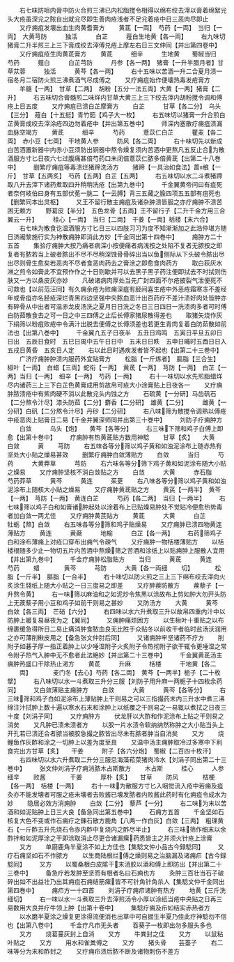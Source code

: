 <!-- { "loadSidebar": true } -->
　　右七味防咀内膏中防火合煎三沸已内松脂搅令相得以绵布绞去滓以膏着绵絮兊头大疮虽深兊之脓自出就兊尽即生善肉疮浅者不足兊着疮中日三恶肉尽即止
　　又疗痈疽发壊出血生肉黄耆膏方
　　黄茋【一両】　芍药【一両】　当归【一両】　大黄芎防　　　独活　　　白芷　　　薤白生地黄【各一両】
　　右九味切猪膏二升半煎三上三下膏成绞去滓傅兑疮上摩左右日三文仲同【并出第四卷中】
　　又疗痈疽疮生肉黄茋膏方
　　黄茋　　　细辛　　　生地黄　　蜀椒当归　　　芍药　　　薤白　　　白芷芎防　　　丹参【各一两】　猪膏【一升半腊月者】甘草苁蓉　　　独活　　　黄芩【各一两】
　　右十五味以苦酒一升二合夏月渍一宿冬月二宿防火煎三沸煮酒气尽成傅之
　　又疗痈疽始作便壊热毒发疮膏方
　　羊髓【一两】　甘草【二两】　胡粉【五分一法五両】大黄【一两】猪膏【二升】
　　右五味切合膏髓煎二味烊内甘草大黄三上三下绞去滓内胡粉搅令调和傅疮上日五度
　　又疗痈疽已溃白芷摩膏方
　　白芷　　　甘草【各二分】　乌头【三分】　薤白【十五挺】青竹筎【鸡子大一枚】
　　右五味切以猪膏一升合煎白芷黄膏成绞去滓涂疮四边勿着疮中【并出第五巻中】
　　师深内塞散疗痈疽溃漏血脉空竭方
　　黄茋　　　细辛　　　芍药　　　薏苡仁白芷　　　瞿麦【各二両】　赤小豆【七両】　干地黄人参　　　防风【各二両】
　　右十味切先以新成白苦酒置新器中内赤小豆须防出铜器中熬令燥复须内苦酒中更熬凡五反止合为散酒服方寸匕日夜六七过腹痛甚倍芍药口未闭倍薏苡仁脓多倍黄茋【出第二十八巻中】
　　删繁疗痈疽等毒溃烂猪蹄洗汤方
　　猪蹄【一具治如食法】蔷桹【一斤】　甘草【五两炙】　芍药【五两】白芷【五两】
　　右五味切以水二斗煮猪蹄取八升去滓下诸药煮取四升稍稍洗疮【出第九巻中】
　　千金翼黄帝问曰有疽死者奈何岐伯曰身有五部伏莬一朓二【一云膊】背三五藏之腧四项五五部有疽死也【删繁同本出灵枢】
　　又王不留行散主痈疽及诸杂肿溃皆服之亦疗痈肿不溃苦困无赖方
　　野葛皮【半分】　五色龙骨【五両】王不留行子【二升千金方用三合翼云一升】　　　桂心【一両】　当归【二両】　干姜【一両】栝楼【末六合】
　　右七味为散食讫温酒服方寸匕日三以四肢习习为度不知渐渐加之此浩仲堪方随日济阇黎施行实为神散痈肿即消此方妙【千金同出第十四巻中】
　　痈肿方二十五首
　　集验疗痈肿大按乃痛者病深小按便痛者病浅按之处陷不复者无脓按之即复者有脓若当上破者脓出不尽不尽稍深蚀骨骨碎出当以鱼侧际从下头破令脓出尽出尽则骨生愈矣若恶肉不尽者食恶肉药去之膏涂之即愈食肉药方
　　取白荻灰水淋之煎令如膏此不宜预作作之十日则歇并可以去黑子黑子药注便即拭去不时拭则伤肤又一方以桑皮灰亦妙
　　凡破诸病肉厚处当先广封四面不尔疮披裂气泄便死不可救也【以前范汪同】有久痈余疮为败痈深疽有胫间喜生疮中外恶疮霜寒冻不差经年或骨疽亦名胫疮深烂青黑四边坚强中央脓血恶汁出百药疗不差汁渍好肉处皆肿亦有碎骨从中出者可温赤龙皮汤洗之夏月日日洗之冬日三日四日一洗溃肉多者可时傅白防茹散食去之可一日之中三四傅之止后长傅家猪尿散得差也
　　取猪矢烧作灰下绢筛以粉疽败疮中令满汁出脱去便傅之长傅须差也若更生青肉复着白防茹散如前法也【出第八巻中】
　　千金翼凢五子日夜半　五丑日鸡鸣　五寅日平旦五卯日日出　五辰日食时　五巳日禺中五午日日中　五未日日昳　五申日晡时五酉日日入　五戌日黄昏　五亥日人定
　　右以此日时遇疾发者皆不起也【出第二十三巻中】
　　广济疗痈肿肿溃内服药外宜贴膏方
　　松脂【一斤炼者】　膒脂【三合生】　椒叶【一両】　白蜡【三両】蛇衔【一两】　黄茋【一两】　芎防【一两】　白芷【一两】当归【一两】　细辛【一两】　芍药【一两】
　　右十一味切以水先煎脂蜡烊尽内诸药三上三下白芷色黄膏成用剪故帛可疮大小涂膏贴上日夜各一
　　又疗痈肿脓溃疮中有紫肉硬不消以此散兊头内蚀之方
　　石硫黄【一分研】马齿矾石【二分熬令汁尽】漆头防茹【二分】麝香【二分研】　雄黄【二分】　　　雌黄【一分研】白矾【二分熬令汁尽】丹砂【二分研】
　　右八味筛为散搅令调熟以傅疮中疮恶肉上贴膏日二易【千金并翼深师同并出第三十巻中】
　　刘防子疗痈肿方
　　白敛　　　乌头【炮】　　黄芩【各等分】
　　右三味下筛和鸡子白傅上即愈【出第十巻中】
　　疗痈肿有热黄茋贴方数用神騐
　　甘草【炙】　　大黄　　　白敛　　　黄
　　芎防
　　右五味各等分筛以鸡子黄和如浊泥涂布上随赤热有坚处大小贴之燥易甚效
　　删繁疗痈肿白敛薄贴方
　　白敛　　　当归　　　芍药　　　大黄莽草　　　芎防
　　右六味各等分筛下鸡子黄和如泥涂布随大小贴之燥易
　　又疗痈肿坚核不消白敛贴之方
　　白敛　　　大黄　　　赤石脂　　芍药莽草　　　黄芩　　　黄连　　　茱茰
　　右八味各等分筛以鸡子黄和如浊泥涂布上随核大小贴之燥易
　　又疗痈肿黄茋贴之方
　　黄芪【一两半】　黄芩【一两】　芎防【一两】　黄连白芷　　　芍药【各二两】　当归【一两半】
　　右七味筛以鸡子白和如膏诸肿起处以涂着布上已贴燥易肿处不觉贴冷便愈热势毒者加白敛一两尤佳
　　又疗痈肿黄芪贴方
　　黄茋　　　大黄　　　白芷　　　牡蛎【熬】白敛
　　右五味各等分筛和鸡子贴燥易
　　又疗痈肿已溃四物黄连薄贴方
　　黄连　　　黄蘗　　　地榆　　　白芷【各一两】
　　右药筛鸡子白和涂布薄痈上对疮口穿布出痈气令疎气
　　又疗痈肿一物栝楼薄贴方
　　以栝楼根随多少止一物切五片内苦酒中熬燥筛之苦酒和涂纸上以贴痈肿上服散人宜用【并出第九巻中】
　　千金疗痈肿松脂贴方
　　当归　　　黄茋　　　黄连　　　芍药
　　蜡　　　　黄芩　　　芎防　　　大黄【各一両细
　　切】　　　　松脂【一斤半】　膒脂【一合半】
　　右十味切以防火煎之三上三下绵布绞去滓向火炙涂生牋纸上随大小贴之一日三度易之即差
　　又疗肿蒺防散方
　　蒺藜子【一升熬令黄】
　　右一味筛以麻油和之如泥炒令焦黑以涂故布上剪如肿大勿开头防上无蒺藜子用小豆和鸡子如前干则易之甚妙
　　又防汤方
　　大黄　　　黄芩　　　白敛【各三両】　芒硝【六分】
　　右四味以水六升煮取三升以故帛四重内汁中以防肿上暖复易昼夜为之【翼同】
　　又痈肿痛烦困方
　　以生楸叶十重贴之以布绵裹缓急得所日二易止痛消肿食脓血良无比胜于众贴冬以前收干者临时盐汤沃润用之亦可薄削楸皮用之【备急张文仲肘后同】
　　又诸痈肿牢坚诸药不疗方
　　削附子如碁子厚一指正着肿上以少唾湿附子火炙附子令热彻附子欲干辄令更唾湿之常令附子热气入肿中无不愈者此法絶妙【并出第二十三巻中】
　　千金翼黄茋汤主痈肿热盛口干除热止渇方
　　黄茋　　　升麻　　　栝楼　　　干地黄【各二
　　両】　　　　麦门冬【去心】芍药【各二両】　黄芩【一两半】栀子【二十枚擘】
　　右八味切以水一斗煮取三升分三服【刘防子用升麻一两栀子十四枚余药同】
　　又白敛薄贴主痈肿方
　　白敛　　　大黄　　　黄芩【各等分】
　　右三味筛和鸡子白如泥涂布上薄贴肿上干则易之可以三指撮药末内三升水中煮三沸绵注汁拭肿上数十遍以寒水石末和涂肿上以纸覆之干则易之一易辄以煮拭之日夜三十度【刘涓子同】
　　又疗痈肿方
　　伏龙肝以大酢和作泥涂布上贴之干则易之消矣
　　又凡肿已溃未溃者方
　　以胶一片水渍令软纳纳然称肿之大小贴当头上开孔若已溃还合者脓当被胶急撮之脓皆出尽未有脓者肿当自消矣
　　又方
　　烧鲤鱼作灰酢和涂之一切肿上以差为度至良
　　又温中汤主痈肿取冷过多寒中下利食完出方甘草【炙】　　干姜　　　附子【各六分炮】　蜀椒【二百四十枚汗】
　　右四味切以水六升煮取二升分三服忌海藻菘菜猪肉冷水【刘涓子同出第二十三巻中】
　　张文仲刘涓子疗痈消脓木占斯散方
　　木占斯　　　桂心　　　人参　　　细辛
　　败酱　　　　干姜　　　厚朴【炙】　　甘草
　　防风　　　　桔梗【各一两】　栝楼【一两】
　　右十一味为散服方寸匕入咽觉流入疮中若痈及疽灸亦不能发壊者可服之疮未壊者去败酱已壊发脓者内败酱此药时有化痈疽令成水为妙
　　隐居必效方消痈肿
　　白敛【二分】　藜芦【一分】
　　右二味为末以苦酒和如泥贴肿上日三大良【备急同出第五巻中】
　　石痈方五首
　　千金坚如石核复大色不变或作石痈疗之錬石散方鹿角【八两一作白灰】白敛【三两】　粗理黄石【一斤酢五升先烧石令赤内酢中复烧内之酢尽半止】
　　右三味筛作细末以余酢拌和如泥厚涂之干即涂取消止尽更合诸漏瘰药悉皆主之并须火针疮上涂膏
　　又方
　　单磨鹿角半夏涂不如上方佳也【集騐文仲小品古今録騐同】
　　又疗石痈坚如石不作脓方
　　以生商陆根烂傅之燥则易之治脑漏及诸痈疖【古今録騐同】
　　又方
　　以蜀桑根白皮隂干末消胶以酒和傅上即防出【并出第二十三巻中】
　　备急疗若发肿至坚而有根者名曰石痈也方
　　灸肿三百壮当石子破碎出如不出益壮乃出其痈疽石痈结筋瘰皆不可针角针角杀人【集騐文仲千金同出第四巻中】
　　痈疖方一十四首
　　刘涓子疗痈疖诸肿有热方
　　地黄【三斤洗细切】
　　右一味以水一斗煮取三升去滓煎汤令小厚以涂纸当疮中央贴之日再三易数用大良并疗牛领上肿【出第十卷中】
　　集騐疗痈及疖如结实赤热者方
　　以水磨半夏涂之燥复更涂得流便消也出草中可自掘生半夏乃佳此疗神騐勿不信也【出第八卷中】
　　千金疗凡疖无头者
　　吞葵子一枚即出勿多服头多也
　　又方
　　烧葛蔓灰封上自消
　　又方
　　牛粪封之佳
　　又方
　　以鼠粘叶贴之
　　又方
　　用水和雀粪傅之
　　又方
　　猪头骨　　芸薹子
　　右二味等分为末和酢封之
　　又疗痈疖溃后脓不断及诸物刺伤不差方

